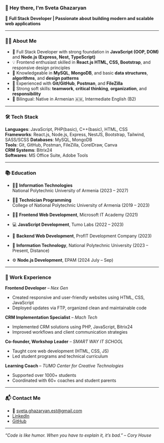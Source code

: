 ### 👋 Hey there, I'm Sveta Ghazaryan

🎯 **Full Stack Developer | Passionate about building modern and scalable web applications**

---

### 👩‍💻 About Me

- 🌱 Full Stack Developer with strong foundation in **JavaScript (OOP, DOM)** and **Node.js (Express, Nest, TypeScript)**  
- 💡 Frontend enthusiast skilled in **React.js HTML, CSS, Bootstrap**, and responsive design principles  
- 🧠 Knowledgeable in **MySQL**, **MongoDB**, and basic **data structures**, **algorithms**, and **design patterns**  
- 💼 Experienced with **Git/GitHub**, **Postman**, and **FileZilla**  
- 💬 Strong soft skills: **teamwork**, **critical thinking**, **organization**, and **responsibility**
- 💬 Bilingual: Native in Armenian 🇦🇲, Intermediate English (B2)

---

### 🛠️ Tech Stack

**Languages**: JavaScript, PHP(basic), C++(basic), HTML, CSS  
**Frameworks**: React.js, Node.js, Express, NestJS, Bootstrap, Tailwind, SASS/SCSS
**Databases**: MySQL, MongoDB  
**Tools**: Git, GitHub, Postman, FileZilla, CorelDraw, Canva  
**CRM Systems**: Bitrix24  
**Softwares**: MS Office Suite, Adobe Tools  

---

### 📚 Education

- 🧑‍🎓 **Information Technologies**  
  National Polytechnic University of Armenia (2023 – 2027)
- 🧑‍🎓 **Technician Programming**  
  College of National Polytechnic University of Armenia (2019 – 2023)

- 🧑‍💻 **Frontend Web Development**, Microsoft IT Academy (2021)  
- 💻 **JavaScript Development**, Tumo Labs (2022 – 2023)  
- 🔧 **Backend Web Development**, ProfIT Development Company (2023)  
- 💾 **Information Technology**, National Polytechnic University (2023 – Present, Distance)  
- ⚙️ **Node.js Development**, EPAM (2024 July – Sep)

---

### 💼 Work Experience

**Frontend Developer** – *Nex Gen*  
- Created responsive and user-friendly websites using HTML, CSS, JavaScript  
- Deployed updates via FTP, organized clean and maintainable code  

**CRM Implementation Specialist** – *Mach Tech*  
- Implemented CRM solutions using PHP, JavaScript, Bitrix24  
- Improved workflows and client communication strategies

**Co-founder, Workshop Leader** – *SMART WAY IT SCHOOL*  
- Taught core web development (HTML, CSS, JS)  
- Led student programs and technical curriculum

**Learning Coach** – *TUMO Center for Creative Technologies*  
- Supported over 1000+ students  
- Coordinated with 60+ coaches and student parents  

---

### 📬 Contact Me

- 📧 sveta.ghazaryan.est@gmail.com  
- [LinkedIn](https://www.linkedin.com/in/your-link)  
- [GitHub](https://github.com/your-username)

---

*“Code is like humor. When you have to explain it, it’s bad.” – Cory House*

